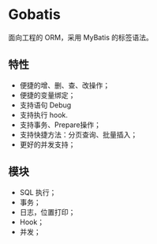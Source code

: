 # Gobatis

面向工程的 ORM，采用 MyBatis 的标签语法。

## 特性

* 便捷的增、删、查、改操作；
* 便捷的变量绑定；
* 支持语句 Debug
* 支持执行 hook.
* 支持事务、Prepare操作；
* 支持快捷方法：分页查询、批量插入；
* 更好的并发支持；

## 模块

* SQL 执行；
* 事务；
* 日志，位置打印；
* Hook；
* 并发；

